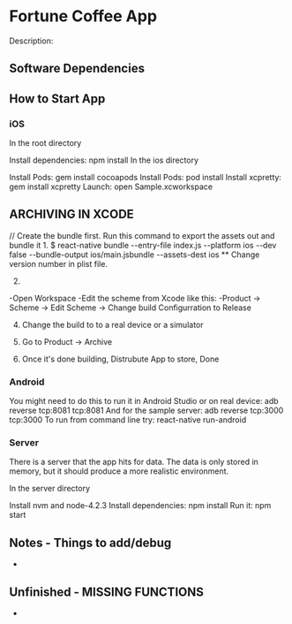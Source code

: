 # Fortune Coffee App

Description: 

## Software Dependencies




## How to Start App

### iOS
In the root directory

Install dependencies: npm install
In the ios directory

Install Pods: gem install cocoapods
Install Pods: pod install
Install xcpretty: gem install xcpretty
Launch: open Sample.xcworkspace

## ARCHIVING IN XCODE

// Create the bundle first. Run this command to export the assets out and bundle it
1.
$ react-native bundle --entry-file index.js --platform ios --dev false --bundle-output ios/main.jsbundle --assets-dest ios
** Change version number in plist file.

2. 
-Open Workspace
-Edit the scheme from Xcode like this:
-Product -> Scheme -> Edit Scheme -> Change build Configurration to Release


4. Change the build to to a real device or a simulator

5. Go to Product -> Archive

6. Once it's done building, Distrubute App to store, Done


### Android

You might need to do this to run it in Android Studio or on real device: adb reverse tcp:8081 tcp:8081
And for the sample server: adb reverse tcp:3000 tcp:3000
To run from command line try: react-native run-android

### Server

There is a server that the app hits for data. The data is only stored in memory, but it should produce a more realistic environment.

In the server directory

Install nvm and node-4.2.3
Install dependencies: npm install
Run it: npm start

## Notes - Things to add/debug
- 
    
## Unfinished - MISSING FUNCTIONS
- 
